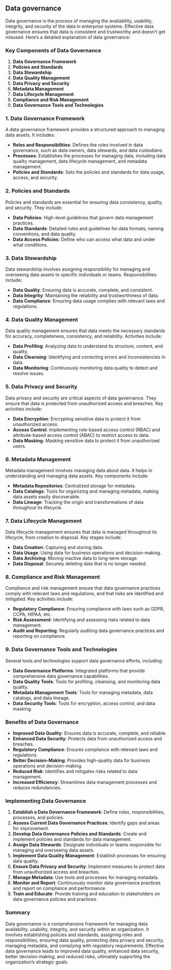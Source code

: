 ## Data governance

Data governance is the process of managing the availability, usability, integrity, and security of the data in enterprise systems. Effective data governance ensures that data is consistent and trustworthy and doesn’t get misused. Here’s a detailed explanation of data governance:

### Key Components of Data Governance

1. **Data Governance Framework**
2. **Policies and Standards**
3. **Data Stewardship**
4. **Data Quality Management**
5. **Data Privacy and Security**
6. **Metadata Management**
7. **Data Lifecycle Management**
8. **Compliance and Risk Management**
9. **Data Governance Tools and Technologies**

### 1. Data Governance Framework

A data governance framework provides a structured approach to managing data assets. It includes:

- **Roles and Responsibilities**: Defines the roles involved in data governance, such as data owners, data stewards, and data custodians.
- **Processes**: Establishes the processes for managing data, including data quality management, data lifecycle management, and metadata management.
- **Policies and Standards**: Sets the policies and standards for data usage, access, and security.

### 2. Policies and Standards

Policies and standards are essential for ensuring data consistency, quality, and security. They include:

- **Data Policies**: High-level guidelines that govern data management practices.
- **Data Standards**: Detailed rules and guidelines for data formats, naming conventions, and data quality.
- **Data Access Policies**: Define who can access what data and under what conditions.

### 3. Data Stewardship

Data stewardship involves assigning responsibility for managing and overseeing data assets to specific individuals or teams. Responsibilities include:

- **Data Quality**: Ensuring data is accurate, complete, and consistent.
- **Data Integrity**: Maintaining the reliability and trustworthiness of data.
- **Data Compliance**: Ensuring data usage complies with relevant laws and regulations.

### 4. Data Quality Management

Data quality management ensures that data meets the necessary standards for accuracy, completeness, consistency, and reliability. Activities include:

- **Data Profiling**: Analyzing data to understand its structure, content, and quality.
- **Data Cleansing**: Identifying and correcting errors and inconsistencies in data.
- **Data Monitoring**: Continuously monitoring data quality to detect and resolve issues.

### 5. Data Privacy and Security

Data privacy and security are critical aspects of data governance. They ensure that data is protected from unauthorized access and breaches. Key activities include:

- **Data Encryption**: Encrypting sensitive data to protect it from unauthorized access.
- **Access Control**: Implementing role-based access control (RBAC) and attribute-based access control (ABAC) to restrict access to data.
- **Data Masking**: Masking sensitive data to protect it from unauthorized users.

### 6. Metadata Management

Metadata management involves managing data about data. It helps in understanding and managing data assets. Key components include:

- **Metadata Repositories**: Centralized storage for metadata.
- **Data Catalogs**: Tools for organizing and managing metadata, making data assets easily discoverable.
- **Data Lineage**: Tracking the origin and transformations of data throughout its lifecycle.

### 7. Data Lifecycle Management

Data lifecycle management ensures that data is managed throughout its lifecycle, from creation to disposal. Key stages include:

- **Data Creation**: Capturing and storing data.
- **Data Usage**: Using data for business operations and decision-making.
- **Data Archiving**: Moving inactive data to long-term storage.
- **Data Disposal**: Securely deleting data that is no longer needed.

### 8. Compliance and Risk Management

Compliance and risk management ensure that data governance practices comply with relevant laws and regulations, and that risks are identified and mitigated. Key activities include:

- **Regulatory Compliance**: Ensuring compliance with laws such as GDPR, CCPA, HIPAA, etc.
- **Risk Assessment**: Identifying and assessing risks related to data management.
- **Audit and Reporting**: Regularly auditing data governance practices and reporting on compliance.

### 9. Data Governance Tools and Technologies

Several tools and technologies support data governance efforts, including:

- **Data Governance Platforms**: Integrated platforms that provide comprehensive data governance capabilities.
- **Data Quality Tools**: Tools for profiling, cleansing, and monitoring data quality.
- **Metadata Management Tools**: Tools for managing metadata, data catalogs, and data lineage.
- **Data Security Tools**: Tools for encryption, access control, and data masking.

### Benefits of Data Governance

- **Improved Data Quality**: Ensures data is accurate, complete, and reliable.
- **Enhanced Data Security**: Protects data from unauthorized access and breaches.
- **Regulatory Compliance**: Ensures compliance with relevant laws and regulations.
- **Better Decision-Making**: Provides high-quality data for business operations and decision-making.
- **Reduced Risk**: Identifies and mitigates risks related to data management.
- **Increased Efficiency**: Streamlines data management processes and reduces redundancies.

### Implementing Data Governance

1. **Establish a Data Governance Framework**: Define roles, responsibilities, processes, and policies.
2. **Assess Current Data Governance Practices**: Identify gaps and areas for improvement.
3. **Develop Data Governance Policies and Standards**: Create and implement policies and standards for data management.
4. **Assign Data Stewards**: Designate individuals or teams responsible for managing and overseeing data assets.
5. **Implement Data Quality Management**: Establish processes for ensuring data quality.
6. **Ensure Data Privacy and Security**: Implement measures to protect data from unauthorized access and breaches.
7. **Manage Metadata**: Use tools and processes for managing metadata.
8. **Monitor and Report**: Continuously monitor data governance practices and report on compliance and performance.
9. **Train and Educate**: Provide training and education to stakeholders on data governance policies and practices.

### Summary

Data governance is a comprehensive framework for managing data availability, usability, integrity, and security within an organization. It involves establishing policies and standards, assigning roles and responsibilities, ensuring data quality, protecting data privacy and security, managing metadata, and complying with regulatory requirements. Effective data governance leads to improved data quality, enhanced data security, better decision-making, and reduced risks, ultimately supporting the organization’s strategic goals.